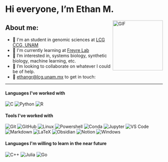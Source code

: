 # Hi everyone, I’m Ethan M.
<img align="right" alt="GIF" height="160px" src="https://cdn.pixabay.com/animation/2022/10/31/12/27/12-27-35-711_512.gif" />

## About me:
- :seedling: I'm an student in genomic sciences at [LCG](https://www.lcg.unam.mx/) [CCG, UNAM](https://www.ccg.unam.mx/)
- :test_tube: I'm currently learning at [Freyre Lab](http://freyrelab.org/)
- :telescope: I’m interested in, systems biology, synthetic biology, machine learning, etc.
- 💞️ I’m looking to collaborate on whatever I could be of help.
- 🏹 ethangr@lcg.unam.mx to get in touch: 

---

#### Languages I've worked with
![C](https://img.shields.io/badge/-C-000000?style=flat&logo=coursera)
![Python](https://img.shields.io/badge/-Python-000000?style=flat&logo=Python)
![R](https://img.shields.io/badge/-R-000000?style=flat&logo=R&logoColor=blue)

#### Tools I've worked with
![Git](https://img.shields.io/badge/-Git-000000?style=flat&logo=git&logoColor=F05032)
![GitHub](https://img.shields.io/badge/-GitHub-000000?style=flat&logo=github&logoColor=blueviol)
![Linux](https://img.shields.io/badge/-Linux-000000?style=flat&logo=linux&logoColor=FCC624)
![Powershell](http://img.shields.io/badge/-Powershell-000000?style=flat&logo=powershell&logoColor=ffffff)
![Conda](https://img.shields.io/badge/-Conda-000000?style=flat&logo=Anaconda)
![Jupyter](https://img.shields.io/badge/-Jupyter-000000?style=flat&logo=jupyter)
![VS Code](http://img.shields.io/badge/-VS%20Code-000000?style=flat&logo=visual-studio-code&logoColor=blue)
![Markdown](https://img.shields.io/badge/-Markdown-000000?style=flat&logo=markdown)
![LaTeX](https://img.shields.io/badge/-LaTeX-000000?style=flat&logo=LaTeX&logoColor=008080)
![Obsidian](https://img.shields.io/badge/-Obsidian-000000?style=flat&logo=obsidian&logoColor=483699)
![Notion](https://img.shields.io/badge/-Notion-000000?style=flat&logo=notion)
![Windows](http://img.shields.io/badge/-Windows-000000?style=flat&logo=windows&logoColor=ffffff)


#### Languages I'm willing to learn in the near future
![C++](https://img.shields.io/badge/-C++-000000?style=flat&logo=c%2B%2B)
![Julia](https://img.shields.io/badge/-Julia-000000?style=?style=for-the-badge&logo=julia)
![Go](https://img.shields.io/badge/-Go-000000?style=?style=for-the-badge&logo=Go)

<!---
ethan-gr/ethan-gr is a ✨ special ✨ repository because its `README.md` (this file) appears on your GitHub profile.
You can click the Preview link to take a look at your changes.
--->
